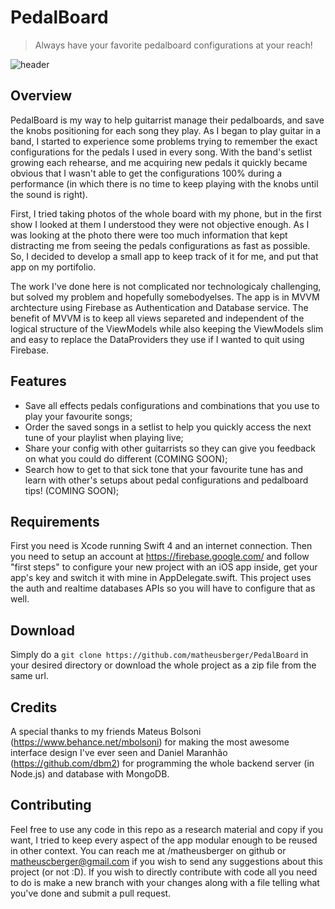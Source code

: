 # PedalBoard

> Always have your favorite pedalboard configurations at your reach!

![header](image)

## Overview
PedalBoard is my way to help guitarrist manage their pedalboards, and save the knobs positioning for each song they play. As I began to play guitar in a band, I started to experience some problems trying to remember the exact configurations for the pedals I used in every song. With the band's setlist growing each rehearse, and me acquiring new pedals it quickly became obvious that I wasn't able to get the configurations 100% during a performance (in which there is no time to keep playing with the knobs until the sound is right).

First, I tried taking photos of the whole board with my phone, but in the first show I looked at them I understood they were not objective enough. As I was looking at the photo there were too much information that kept distracting me from seeing the pedals configurations as fast as possible. So, I decided to develop a small app to keep track of it for me, and put that app on my portifolio.

The work I've done here is not complicated nor technologicaly challenging, but solved my problem and hopefully somebodyelses. The app is in MVVM archtecture using Firebase as Authentication and Database service. The benefit of MVVM is to keep all views separeted and independent of the logical structure of the ViewModels while also keeping the ViewModels slim and easy to replace the DataProviders they use if I wanted to quit using Firebase.

## Features
- Save all effects pedals configurations and combinations that you use to play your favourite songs;
- Order the saved songs in a setlist to help you quickly access the next tune of your playlist when playing live;
- Share your config with other guitarrists so they can give you feedback on what you could do different (COMING SOON);
- Search how to get to that sick tone that your favourite tune has and learn with other's setups about pedal configurations and pedalboard tips! (COMING SOON);

## Requirements
First you need is Xcode running Swift 4 and an internet connection. Then you need to setup an account at https://firebase.google.com/ and follow "first steps" to configure your new project with an iOS app inside, get your app's key and switch it with mine in AppDelegate.swift. This project uses the auth and realtime databases APIs so you will have to configure that as well.

## Download
Simply do a 
`git clone https://github.com/matheusberger/PedalBoard` in your desired directory or download the whole project as a zip file from the same url.

## Credits
A special thanks to my friends Mateus Bolsoni (https://www.behance.net/mbolsoni) for making the most awesome interface design I've ever seen and Daniel Maranhão (https://github.com/dbm2) for programming the whole backend server (in Node.js) and database with MongoDB.

## Contributing
Feel free to use any code in this repo as a research material and copy if you want, I tried to keep every aspect of the app modular enough to be reused in other context. You can reach me at /matheusberger on github or matheuscberger@gmail.com if you wish to send any suggestions about this project (or not :D).
If you wish to directly contribute with code all you need to do is make a new branch with your changes along with a file telling what you've done and submit a pull request.